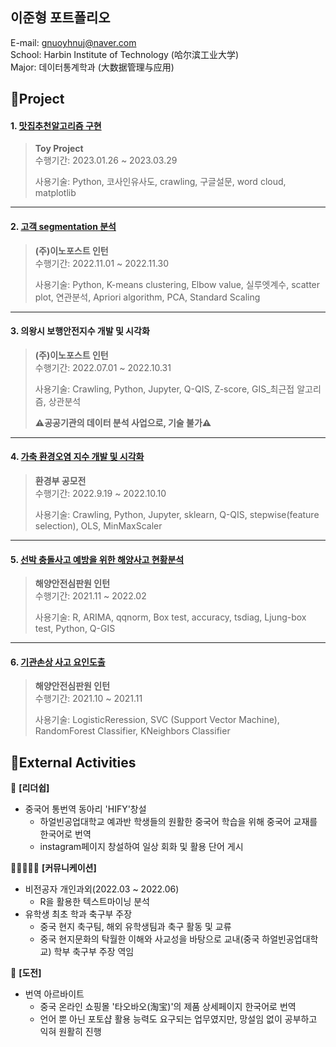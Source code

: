 ## 이준형 포트폴리오
E-mail: gnuoyhnuj@naver.com \
School: Harbin Institute of Technology (哈尔滨工业大学) \
Major: 데이터통계학과 (大数据管理与应用)

## 📌Project
#### 1. [맛집추천알고리즘 구현](https://github.com/gnuoyhnuj/Toy_Project)
> **Toy Project** \
> 수행기간: 2023.01.26 ~ 2023.03.29
> 
> 사용기술: Python, 코사인유사도, crawling, 구글설문, word cloud, matplotlib

---

#### 2. [고객 segmentation 분석](https://github.com/atum97/Lee.Junhyoung_Portfolio/tree/main/%EA%B3%A0%EA%B0%9Dsegmentation)
> **(주)이노포스트 인턴** \
> 수행기간: 2022.11.01 ~ 2022.11.30
> 
> 사용기술: Python, K-means clustering, Elbow value, 실루엣계수, scatter plot, 연관분석, Apriori algorithm, PCA, Standard Scaling

---

#### 3. 의왕시 보행안전지수 개발 및 시각화
> **(주)이노포스트 인턴** \
> 수행기간: 2022.07.01 ~ 2022.10.31
> 
> 사용기술: Crawling, Python, Jupyter, Q-QIS, Z-score, GIS_최근접 알고리즘, 상관분석
>
> **⚠공공기관의 데이터 분석 사업으로, 기술 불가⚠**
---

#### 4. [가축 환경오염 지수 개발 및 시각화](https://github.com/atum97/Lee.Junhyoung_portfolio/tree/main/%ED%99%98%EA%B2%BD%EC%98%A4%EC%97%BC%20%EC%A7%80%EC%88%98%20%EA%B0%9C%EB%B0%9C)
> **환경부 공모전** \
> 수행기간: 2022.9.19 ~ 2022.10.10
> 
> 사용기술: Crawling, Python, Jupyter, sklearn, Q-QIS, stepwise(feature selection), OLS, MinMaxScaler

---

#### 5. [선박 충돌사고 예방을 위한 해양사고 현황분석](https://github.com/atum97/Lee.Junhyoung_Portfolio/tree/main/%ED%95%B4%EC%96%91%EC%82%AC%EA%B3%A0%20%ED%98%84%ED%99%A9%EB%B6%84%EC%84%9D%EC%9D%84%20%ED%86%B5%ED%95%9C%20%EC%84%A0%EB%B0%95%EC%B6%A9%EB%8F%8C%20%EC%98%88%EB%B0%A9%EC%95%88%20%EB%AA%A8%EC%83%89)
> **해양안전심판원 인턴** \
> 수행기간: 2021.11 ~ 2022.02
> 
> 사용기술: R, ARIMA, qqnorm, Box test, accuracy, tsdiag, Ljung-box test, Python, Q-GIS

---

#### 6. [기관손상 사고 요인도출](https://github.com/atum97/Lee.Junhyoung_Portfolio/tree/main/%EA%B8%B0%EA%B4%80%EC%86%90%EC%83%81%20%EC%9A%94%EC%9D%B8%EB%8F%84%EC%B6%9C)
> **해양안전심판원 인턴** \
> 수행기간: 2021.10 ~ 2021.11
> 
> 사용기술: LogisticReression, SVC (Support Vector Machine), RandomForest Classifier, KNeighbors Classifier

## 📌External Activities
💪 **[리더쉽]**
- 중국어 통번역 동아리 'HIFY'창설
  - 하얼빈공업대학교 예과반 학생들의 원활한 중국어 학습을 위해 중국어 교재를 한국어로 번역
  - instagram페이지 창설하여 일상 회화 및 활용 단어 게시

👨🏼‍🤝‍👨🏼 **[커뮤니케이션]**
- 비전공자 개인과외(2022.03 ~ 2022.06)
  - R을 활용한 텍스트마이닝 분석
- 유학생 최초 학과 축구부 주장
  - 중국 현지 축구팀, 해외 유학생팀과 축구 활동 및 교류
  - 중국 현지문화의 탁월한 이해와 사교성을 바탕으로 교내(중국 하얼빈공업대학교) 학부 축구부 주장 역임

👨 **[도전]**
- 번역 아르바이트
  - 중국 온라인 쇼핑몰 '타오바오(淘宝)'의 제품 상세페이지 한국어로 번역
  - 언어 뿐 아닌 포토샵 활용 능력도 요구되는 업무였지만, 망설임 없이 공부하고 익혀 원활히 진행
